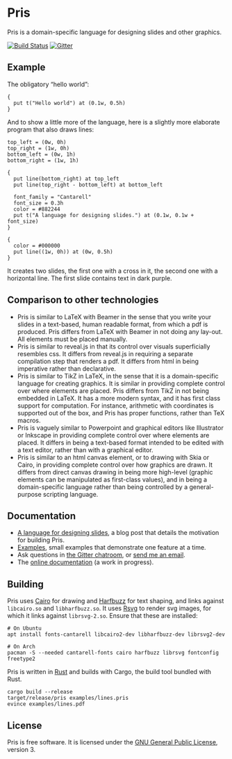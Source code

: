 # Pris

Pris is a domain-specific language for designing slides and other graphics.

[![Build Status][ci-img]][ci]
[![Gitter][gitter-img]][gitter]


## Example

The obligatory “hello world”:

    {
      put t("Hello world") at (0.1w, 0.5h)
    }

And to show a little more of the language, here is a slightly more elaborate
program that also draws lines:

    top_left = (0w, 0h)
    top_right = (1w, 0h)
    bottom_left = (0w, 1h)
    bottom_right = (1w, 1h)

    {
      put line(bottom_right) at top_left
      put line(top_right - bottom_left) at bottom_left

      font_family = "Cantarell"
      font_size = 0.3h
      color = #882244
      put t("A language for designing slides.") at (0.1w, 0.1w + font_size)
    }

    {
      color = #000000
      put line((1w, 0h)) at (0w, 0.5h)
    }

It creates two slides, the first one with a cross in it, the second one with a
horizontal line. The first slide contains text in dark purple.

## Comparison to other technologies

 * Pris is similar to LaTeX with Beamer in the sense that you write your slides
   in a text-based, human readable format, from which a pdf is produced. Pris
   differs from LaTeX with Beamer in not doing any lay-out. All elements must be
   placed manually.
 * Pris is similar to reveal.js in that its control over visuals superficially
   resembles css. It differs from reveal.js in requiring a separate compilation
   step that renders a pdf. It differs from html in being imperative rather than
   declarative.
 * Pris is similar to TikZ in LaTeX, in the sense that it is a domain-specific
   language for creating graphics. It is similar in providing complete control
   over where elements are placed. Pris differs from TikZ in not being embedded
   in LaTeX. It has a more modern syntax, and it has first class support for
   computation. For instance, arithmetic with coordinates is supported out of
   the box, and Pris has proper functions, rather than TeX macros.
 * Pris is vaguely similar to Powerpoint and graphical editors like Illustrator
   or Inkscape in providing complete control over where elements are placed. It
   differs in being a text-based format intended to be edited with a text
   editor, rather than with a graphical editor.
 * Pris is similar to an html canvas element, or to drawing with Skia or Cairo,
   in providing complete control over how graphics are drawn. It differs from
   direct canvas drawing in being more high-level (graphic elements can be
   manipulated as first-class values), and in being a domain-specific language
   rather than being controlled by a general-purpose scripting language.

## Documentation

 * [A language for designing slides][blogpost], a blog post that details the
   motivation for building Pris.
 * [Examples](examples), small examples that demonstrate one feature at a time.
 * Ask questions in [the Gitter chatroom][gitter], or [send me an email][contact].
 * The [online documentation][docs] (a work in progress).

## Building

Pris uses [Cairo][cairo] for drawing and [Harfbuzz][harfbuzz] for text shaping,
and links against `libcairo.so` and `libharfbuzz.so`. It uses [Rsvg][rsvg] to
render svg images, for which it links against `librsvg-2.so`. Ensure that these
are installed:

    # On Ubuntu
    apt install fonts-cantarell libcairo2-dev libharfbuzz-dev librsvg2-dev

    # On Arch
    pacman -S --needed cantarell-fonts cairo harfbuzz librsvg fontconfig freetype2

Pris is written in [Rust][rust] and builds with Cargo, the build tool bundled
with Rust.

    cargo build --release
    target/release/pris examples/lines.pris
    evince examples/lines.pdf

## License

Pris is free software. It is licensed under the
[GNU General Public License][gplv3], version 3.

[ci-img]:     https://travis-ci.org/ruuda/pris.svg?branch=master
[ci]:         https://travis-ci.org/ruuda/pris
[gitter-img]: https://badges.gitter.im/ruuda/pris.svg
[gitter]:     https://gitter.im/ruuda/pris
[blogpost]:   https://ruudvanasseldonk.com/2017/04/27/a-language-for-designing-slides
[contact]:    https://ruudvanasseldonk.com/contact
[docs]:       https://ruuda.github.io/pris/
[rust]:       https://rust-lang.org
[cairo]:      https://cairographics.org
[harfbuzz]:   https://www.freedesktop.org/wiki/Software/HarfBuzz/
[rsvg]:       https://wiki.gnome.org/Projects/LibRsvg
[gplv3]:      https://www.gnu.org/licenses/gpl-3.0.html
